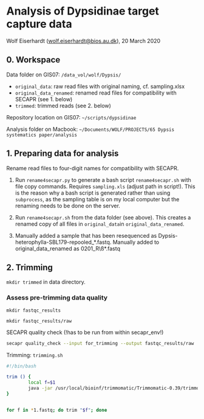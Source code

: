 # Analysis of Dypsidinae target capture data

Wolf Eiserhardt (wolf.eiserhardt@bios.au.dk), 20 March 2020

## 0. Workspace

Data folder on GIS07: `/data_vol/wolf/Dypsis/`
- `original_data`: raw read files with original naming, cf. sampling.xlsx
- `original_data_renamed`: renamed read files for compatibility with SECAPR (see 1. below)
- `trimmed`: trimmed reads (see 2. below)

Repository location on GIS07: `~/scripts/dypsidinae`

Analysis folder on Macbook: `~/Documents/WOLF/PROJECTS/65 Dypsis systematics paper/analysis`

## 1. Preparing data for analysis

Rename read files to four-digit names for compatibility with SECAPR.

1. Run `rename4secapr.py` to generate a bash script `rename4secapr.sh` with file copy commands. Requires `sampling.xls` (adjust path in script!). This is the reason why a bash script is generated rather than using `subprocess`, as the sampling table is on my local computer but the renaming needs to be done on the server. 

2. Run `rename4secapr.sh` from the data folder (see above). This creates a renamed copy of all files in `original_data`in `original_data_renamed`.

3. Manually added a sample that has been resequenced as Dypsis-heterophylla-SBL179-repooled\_\*.fastq. Manually added to original\_data\_renamed as 0201\_R\ß*.fastq

## 2. Trimming

`mkdir trimmed` in data directory. 

### Assess pre-trimming data quality

`mkdir fastqc_results`

`mkdir fastqc_results/raw`

SECAPR quality check (!has to be run from within secapr_env!)

```bash
secapr quality_check --input for_trimming --output fastqc_results/raw
```

Trimming: `trimming.sh`

```bash
#!/bin/bash

trim () {
        local f=$1
        java -jar /usr/local/bioinf/trimmomatic/Trimmomatic-0.39/trimmomatic-0.39.jar PE -phred33 $f ${f/1.fastq}2.fastq ${f/_R1.fastq}_clean-READ1.fastq ${f/_R1.fastq}_clean-READ1-single.fastq ${f/1_R1.fastq}_clean-READ2.fastq ${f/_R1.fastq}_clean-READ2-single.fastq ILLUMINACLIP:/usr/local/bioinf/trimmomatic/Trimmomatic-0.39/adapters/TruSeq3-PE-2.fa:2:30:10:1:true LEADING:3 TRAILING:3 MAXINFO:40:0.5 MINLEN:36
}


for f in *1.fastq; do trim "$f"; done
```